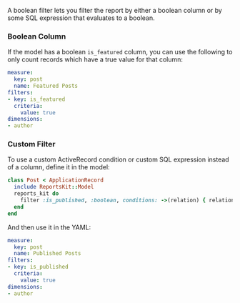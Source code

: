 A boolean filter lets you filter the report by either a boolean column or by some SQL expression that evaluates to a boolean.

### Boolean Column

If the model has a boolean `is_featured` column, you can use the following to only count records which have a true value for that column:

```yaml
measure:
  key: post
  name: Featured Posts
filters:
- key: is_featured
  criteria:
    value: true
dimensions:
- author
```

### Custom Filter

To use a custom ActiveRecord condition or custom SQL expression instead of a column, define it in the model:

```ruby
class Post < ApplicationRecord
  include ReportsKit::Model
  reports_kit do
    filter :is_published, :boolean, conditions: ->(relation) { relation.where(status: 'published') }
  end
end
```

And then use it in the YAML:

```yaml
measure:
  key: post
  name: Published Posts
filters:
- key: is_published
  criteria:
    value: true
dimensions:
- author
```
